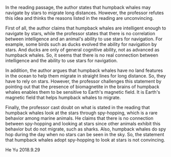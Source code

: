 In the reading passage, the author states that humpback whales may navigate by stars to migrate long distances. However, the professor refutes this idea and thinks the reasons listed in the reading are unconvincing.
 
First of all, the author claims that humpback whales are intelligent enough to navigate by stars, while the professor states that there is no correlation between intelligence and an animal's ability to use stars for navigation. For example, some birds such as ducks evolved the ability for navigation by stars. And ducks are only of general cognitive ability, not as advanced as humpback whales. So, it seems that there is no real connection between intelligence and the ability to use stars for navigation.
 
In addition, the author argues that humpback whales have no land features in the ocean to help them migrate in straight lines for long distance. So, they have to rely on stars. However, the professor challenges this statement by pointing out that the presence of biomagnetite in the brains of humpback whales enables them to be sensitive to Earth's magnetic field. It is Earth's magnetic field that helps humpback whales to migrate.
 
Finally, the professor cast doubt on what is stated in the reading that humpback whales look at the stars through spy-hopping, which is a rare behavior among marine animals. He claims that there is no connection between spy-hopping and looking at stars since other animals exhibit this behavior but do not migrate, such as sharks. Also, humpback whales do spy hop during the day when no stars can be seen in the sky. So, the statement that humpback whales adopt spy-hopping to look at stars is not convincing.
 
 
He Yu
2018.9.29

